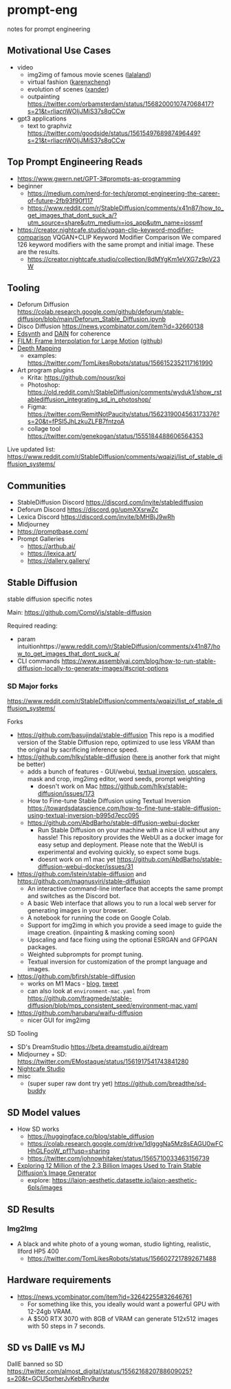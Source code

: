 # prompt-eng

notes for prompt engineering

## Motivational Use Cases

- video
  - img2img of famous movie scenes ([lalaland](https://twitter.com/TomLikesRobots/status/1565678995986911236))
  - virtual fashion ([karenxcheng](https://twitter.com/karenxcheng/status/1564626773001719813))
  - evolution of scenes ([xander](https://twitter.com/xsteenbrugge/status/1558508866463219712))
  - outpainting https://twitter.com/orbamsterdam/status/1568200010747068417?s=21&t=rliacnWOIjJMiS37s8qCCw
- gpt3 applications
  - text to graphviz https://twitter.com/goodside/status/1561549768987496449?s=21&t=rliacnWOIjJMiS37s8qCCw

## Top Prompt Engineering Reads

- https://www.gwern.net/GPT-3#prompts-as-programming
- beginner
  - https://medium.com/nerd-for-tech/prompt-engineering-the-career-of-future-2fb93f90f117
  - https://www.reddit.com/r/StableDiffusion/comments/x41n87/how_to_get_images_that_dont_suck_a/?utm_source=share&utm_medium=ios_app&utm_name=iossmf
- https://creator.nightcafe.studio/vqgan-clip-keyword-modifier-comparison VQGAN+CLIP Keyword Modifier Comparison
We compared 126 keyword modifiers with the same prompt and initial image. These are the results.
  - https://creator.nightcafe.studio/collection/8dMYgKm1eVXG7z9pV23W

## Tooling

- Deforum Diffusion https://colab.research.google.com/github/deforum/stable-diffusion/blob/main/Deforum_Stable_Diffusion.ipynb
- Disco Diffusion https://news.ycombinator.com/item?id=32660138
- [Edsynth](https://www.youtube.com/watch?v=eghGQtQhY38) and [DAIN](https://twitter.com/karenxcheng/status/1564635828436885504) for coherence
- [FILM: Frame Interpolation for Large Motion](https://film-net.github.io/) ([github](https://github.com/google-research/frame-interpolation))
- [Depth Mapping](https://github.com/compphoto/BoostingMonocularDepth)
  - examples: https://twitter.com/TomLikesRobots/status/1566152352117161990
- Art program plugins
  - Krita: https://github.com/nousr/koi
  - Photoshop: https://old.reddit.com/r/StableDiffusion/comments/wyduk1/show_rstablediffusion_integrating_sd_in_photoshop/
  - Figma: https://twitter.com/RemitNotPaucity/status/1562319004563173376?s=20&t=fPSI5JhLzkuZLFB7fntzoA
  - collage tool https://twitter.com/genekogan/status/1555184488606564353

Live updated list: https://www.reddit.com/r/StableDiffusion/comments/wqaizj/list_of_stable_diffusion_systems/

## Communities

- StableDiffusion Discord https://discord.com/invite/stablediffusion
- Deforum Discord https://discord.gg/upmXXsrwZc
- Lexica Discord https://discord.com/invite/bMHBjJ9wRh
- Midjourney
- https://promptbase.com/
- Prompt Galleries
  - https://arthub.ai/
  - https://lexica.art/
  - https://dallery.gallery/

## Stable Diffusion

stable diffusion specific notes

Main: https://github.com/CompVis/stable-diffusion

Required reading:
- param intuitionhttps://www.reddit.com/r/StableDiffusion/comments/x41n87/how_to_get_images_that_dont_suck_a/
- CLI commands https://www.assemblyai.com/blog/how-to-run-stable-diffusion-locally-to-generate-images/#script-options

### SD Major forks

https://www.reddit.com/r/StableDiffusion/comments/wqaizj/list_of_stable_diffusion_systems/

Forks 

- https://github.com/basujindal/stable-diffusion 
  This repo is a modified version of the Stable Diffusion repo, optimized to use less VRAM than the original by sacrificing inference speed.
- https://github.com/hlky/stable-diffusion ([here is](https://www.reddit.com/r/StableDiffusion/comments/x28a76/stable_diffusion_web_ui/) another fork that might be better)
  - adds a bunch of features - GUI/webui, [textual inversion](https://textual-inversion.github.io/), [upscalers](https://github.com/hlky/stable-diffusion-webui/wiki/Upscalers), mask and crop, img2img editor, word seeds, prompt weighting
    - doesn't work on Mac https://github.com/hlky/stable-diffusion/issues/173
  - How to Fine-tune Stable Diffusion using Textual Inversion https://towardsdatascience.com/how-to-fine-tune-stable-diffusion-using-textual-inversion-b995d7ecc095
  - https://github.com/AbdBarho/stable-diffusion-webui-docker
    - Run Stable Diffusion on your machine with a nice UI without any hassle! This repository provides the WebUI as a docker image for easy setup and deployment. Please note that the WebUI is experimental and evolving quickly, so expect some bugs.
    - doesnt work on m1 mac yet https://github.com/AbdBarho/stable-diffusion-webui-docker/issues/31
- https://github.com/lstein/stable-diffusion and https://github.com/magnusviri/stable-diffusion
  - An interactive command-line interface that accepts the same prompt and switches as the Discord bot.
  - A basic Web interface that allows you to run a local web server for generating images in your browser.
  - A notebook for running the code on Google Colab.
  - Support for img2img in which you provide a seed image to guide the image creation. (inpainting & masking coming soon)
  - Upscaling and face fixing using the optional ESRGAN and GFPGAN packages.
  - Weighted subprompts for prompt tuning.
  - Textual inversion for customization of the prompt language and images.
- https://github.com/bfirsh/stable-diffusion
  - works on M1 Macs - [blog](https://replicate.com/blog/run-stable-diffusion-on-m1-mac), [tweet](https://twitter.com/levelsio/status/1565731907664478209)
  - can also look at `environment-mac.yaml` from https://github.com/fragmede/stable-diffusion/blob/mps_consistent_seed/environment-mac.yaml
- https://github.com/harubaru/waifu-diffusion
  - nicer GUI for img2img

SD Tooling

- SD's DreamStudio https://beta.dreamstudio.ai/dream
- Midjourney + SD: https://twitter.com/EMostaque/status/1561917541743841280
- [Nightcafe Studio](https://creator.nightcafe.studio/stable-diffusion-image-generator)
- misc
  - (super super raw dont try yet) https://github.com/breadthe/sd-buddy

## SD Model values


- How SD works
  - https://huggingface.co/blog/stable_diffusion
  - https://colab.research.google.com/drive/1dlgggNa5Mz8sEAGU0wFCHhGLFooW_pf1?usp=sharing
  - https://twitter.com/johnowhitaker/status/1565710033463156739
- [Exploring 12 Million of the 2.3 Billion Images Used to Train Stable Diffusion’s Image Generator](https://waxy.org/2022/08/exploring-12-million-of-the-images-used-to-train-stable-diffusions-image-generator/)
  - explore: https://laion-aesthetic.datasette.io/laion-aesthetic-6pls/images


## SD Results

### Img2Img

- A black and white photo of a young woman, studio lighting, realistic, Ilford HP5 400
  - https://twitter.com/TomLikesRobots/status/1566027217892671488


## Hardware requirements

- https://news.ycombinator.com/item?id=32642255#32646761
  - For something like this, you ideally would want a powerful GPU with 12-24gb VRAM. 
  - A $500 RTX 3070 with 8GB of VRAM can generate 512x512 images with 50 steps in 7 seconds.

## SD vs DallE vs MJ

DallE banned so SD https://twitter.com/almost_digital/status/1556216820788609025?s=20&t=GCU5prherJvKebRrv9urdw
